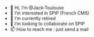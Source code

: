 - 👋 Hi, I’m @Jack-Toulouse
- 👀 I’m interested in SPIP (French CMS)
- 🌱 I’m currently retired
- 💞️ I’m looking to collaborate on SPIP
- 📫 How to reach me : just send a mail

<!---
Jack-Toulouse/Jack-Toulouse is a ✨ special ✨ repository because its `README.md` (this file) appears on your GitHub profile.
You can click the Preview link to take a look at your changes.
--->
